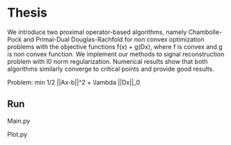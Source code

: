 # Thesis

We introduce two proximal operator-based algorithms, namely Chambolle-Pock and Primal-Dual Douglas-Rachfold for non convex optimization problems with the objective functions f(x) + g(Dx), where f is convex and g is non convex function. We implement our methods to signal reconstruction problem with l0 norm regularization. Numerical results show that both algorithms similarly converge to critical points and provide good results.

Problem: 
min 1/2 ||Ax-b||^2 + \lambda ||Dx||_0

## Run

Main.py

Plot.py
